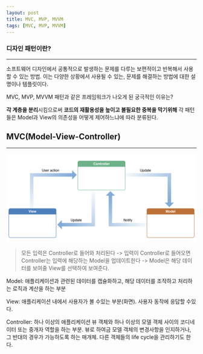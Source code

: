 ```yaml
---
layout: post
title: MVC, MVP, MVVM 
tags: [MVC, MVP, MVVM]
---
```

### 디자인 패턴이란?
*** 
소프트웨어 디자인에서 공통적으로 발생하는 문제를 다루는 보편적이고 반복해서 사용할 수 있는 방법. 이는 다양한 상황에서 사용될 수 있는, 문제를 해결하는 방법에 대한 설명이나 템플릿이다.

MVC, MVP, MVVM 패턴과 같은 프레임워크가 나오게 된 궁극적인 이유는?

**각 계층을 분리**시킴으로써 **코드의 재활용성을 높이고 불필요한 중복을 막기위해** 각 패턴들은 Model과 View의 의존성을 어떻게 제어하느냐에 따라 분류된다.

## MVC(Model-View-Controller)
***
![MVC](/assets/img/MVC.png)

> 모든 입력은 Controller로 들어와 처리된다 -> 입력이 Controller로 들어오면 Controller는 입력에 해당하는 Model을 업데이트한다 -> Model은 해당 데이터를 보여줄 View를 선택하여 보여준다.

Model: 애플리케이션과 관련된 데이터를 캡슐화하고, 해당 데이터를 조작하고 처리하는 로직과 계산을 하는 부분

View: 애플리케이션 내에서 사용자가 볼 수있는 부분(화면). 사용자 동작에 응답할 수있다.

Controller: 하나 이상의 애플리케이션 뷰 객체와 하나 이상의 모델 객체 사이의 코디네이터 또는 중개자 역할을 하는 부분. 뷰로 하여금 모델 객체의 변경사항을 인지하거나, 그 반대의 경우가 가능하도록 하는 매개체. 다른 객체들의 life cycle을 관리하기도 한다.
